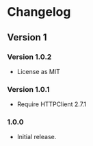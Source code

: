# Changelog
## Version 1
### Version 1.0.2
* License as MIT

### Version 1.0.1
* Require HTTPClient 2.7.1

### 1.0.0
* Initial release.